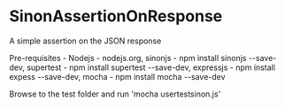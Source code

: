 # SinonAssertionOnResponse
A simple assertion on the JSON response 

Pre-requisites - Nodejs - nodejs.org, sinonjs - npm install sinonjs --save-dev, supertest - npm install supertest --save-dev, expressjs - npm install expess --save-dev, mocha - npm install mocha --save-dev

Browse to the test folder and run 'mocha usertestsinon.js'
